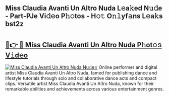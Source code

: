 ## Miss Claudia Avanti Un Altro Nuda L𝚎a𝚔ed N𝚞𝚍e - Part-PJe Vi𝚍𝚎o P𝚑𝚘tos - H𝚘𝚝 O𝚗𝚕yf𝚊ns L𝚎a𝚔s bst2z

# <h2><a href="http://kf485y.oniu.top/?m=Miss+Claudia+Avanti+Un+Altro+Nuda">🔗👉 🔴 Miss Claudia Avanti Un Altro Nuda P𝚑ot𝚘𝚜 V𝚒d𝚎o</a></h2>

[![Miss Claudia Avanti Un Altro Nuda Nu𝚍e𝚜](https://i.imgur.com/0qMVB7G.gif)](http://kf485y.oniu.top/?m=Miss+Claudia+Avanti+Un+Altro+Nuda)
Online performer and digital artist Miss Claudia Avanti Un Altro Nuda, famed for publishing dance and lifestyle tutorials through solo and collaborative dance acts and compact clips. Versatile artist Miss Claudia Avanti Un Altro Nuda, known for their remarkable abilities and achievements across various entertainment genres.  
